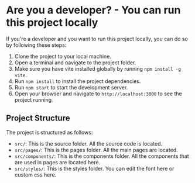 # Are you a developer? - You can run this project locally

If you're a developer and you want to run this project locally, you can do so by following these steps:

1. Clone the project to your local machine.
2. Open a terminal and navigate to the project folder.
3. Make sure you have vite installed globally by running `npm install -g vite`.
3. Run `npm install` to install the project dependencies.
4. Run `npm start` to start the development server.
5. Open your browser and navigate to `http://localhost:3000` to see the project running.

## Project Structure

The project is structured as follows:
- `src/`: This is the source folder. All the source code is located.
- `src/pages/`: This is the pages folder. All the main pages are located.
- `src/components/`: This is the components folder. All the components that are used in pages are located here.
- `src/styles/`: This is the styles folder. You can edit the font here or custom css here.
